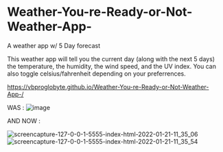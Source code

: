 # Weather-You-re-Ready-or-Not-Weather-App-
A weather app w/ 5 Day forecast 

This weather app will tell you the current day (along with the next 5 days) the temperature, the humidity, the wind speed, and the UV index. You can also toggle celsius/fahrenheit depending on your preferrences. 


https://vbproglobyte.github.io/Weather-You-re-Ready-or-Not-Weather-App-/

WAS : 
![image](https://user-images.githubusercontent.com/83515305/135687150-a1db6cdc-0e42-4c8d-816d-02af4aa1ac86.png)

AND NOW : 


![screencapture-127-0-0-1-5555-index-html-2022-01-21-11_35_06](https://user-images.githubusercontent.com/83515305/150574421-a63c6aaa-0cd3-4556-a56b-87615eb87b7b.png)
![screencapture-127-0-0-1-5555-index-html-2022-01-21-11_35_54](https://user-images.githubusercontent.com/83515305/150574430-d732ea62-c51e-4f3d-af84-bab906f20ca7.png)
